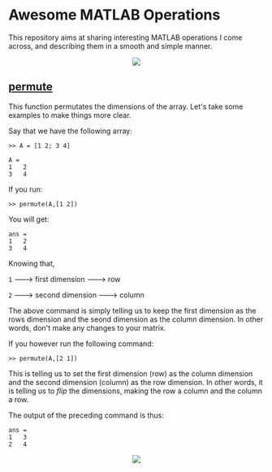 # Awesome MATLAB Operations

This repository aims at sharing interesting MATLAB operations I come across, and describing them in a smooth and simple manner.

<p align='center'>
  <img src='https://media.giphy.com/media/2Vp0UxNcA8TEQ/source.gif'>
  </p>

## [permute](https://www.mathworks.com/help/matlab/ref/permute.html)

This function permutates the dimensions of the array. Let's take some examples to make things more clear.

Say that we have the following array:

`>> A = [1 2; 3 4]`

``` 
A = 
1   2
3   4
``` 

If you run:

`>> permute(A,[1 2])`

You will get:

``` 
ans = 
1   2
3   4
``` 

Knowing that,

`1` ---> first dimension ---> row

`2` ---> second dimension ---> column

The above command is simply telling us to keep the first dimension as the rows dimension and the seond dimension as the column dimension. In other words, don't make any changes to your matrix.

If you however run the following command:

`>> permute(A,[2 1])`

This is telling us to set the first dimension (row) as the column dimension and the second dimension (column) as the row dimension. In other words, it is telling us to *flip* the dimensions, making the row a column and the column a row.

The output of the preceding command is thus:

``` 
ans = 
1   3
2   4
``` 

<p align='center'>
<img src="https://media.giphy.com/media/3o6gaYpCy25SPkchSE/source.gif">
</p>
